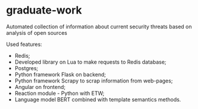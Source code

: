# graduate-work
Automated collection of information about current security threats based on analysis of open sources

Used features:
* Redis;
* Developed library on Lua to make requests to Redis database;
* Postgres;
* Python framework Flask on backend;
* Python framework Scrapy to scrap information from web-pages;
* Angular on frontend;
* Reaction module - Python with ETW;
* Language model BERT combined with template semantics methods.

